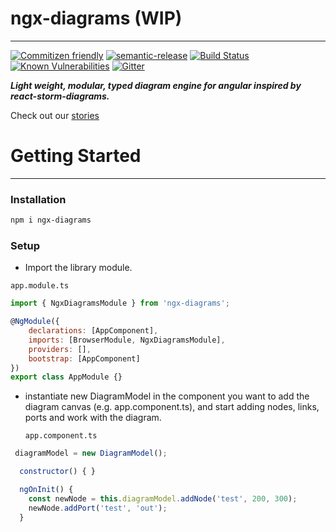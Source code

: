 # ngx-diagrams (WIP)

---

[![Commitizen friendly](https://img.shields.io/badge/commitizen-friendly-brightgreen.svg)](http://commitizen.github.io/cz-cli/)
[![semantic-release](https://img.shields.io/badge/%20%20%F0%9F%93%A6%F0%9F%9A%80-semantic--release-e10079.svg)](https://github.com/semantic-release/semantic-release)
[![Build Status](https://travis-ci.com/DanielNetzer/ngx-diagrams.svg?branch=master)](https://travis-ci.com/DanielNetzer/ngx-diagrams)
[![Known Vulnerabilities](https://snyk.io/test/github/DanielNetzer/ngx-diagrams/badge.svg)](https://snyk.io/test/github/DanielNetzer/ngx-diagrams)
[![Gitter](https://badges.gitter.im/ngx-diagrams/community.svg)](https://gitter.im/ngx-diagrams/community?utm_source=badge&utm_medium=badge&utm_campaign=pr-badge)

**_Light weight, modular, typed diagram engine for angular inspired by react-storm-diagrams._**

Check out our [stories](https://danielnetzer.github.io/ngx-diagrams)

# Getting Started

---

### Installation

```bash
npm i ngx-diagrams
```

### Setup

- Import the library module.

`app.module.ts`

```javascript
import { NgxDiagramsModule } from 'ngx-diagrams';

@NgModule({
	declarations: [AppComponent],
	imports: [BrowserModule, NgxDiagramsModule],
	providers: [],
	bootstrap: [AppComponent]
})
export class AppModule {}
```

- instantiate new DiagramModel in the component you want to add the diagram canvas (e.g. app.component.ts), and start adding nodes, links, ports and work with the diagram.

  `app.component.ts`

```javascript
 diagramModel = new DiagramModel();

  constructor() { }

  ngOnInit() {
    const newNode = this.diagramModel.addNode('test', 200, 300);
    newNode.addPort('test', 'out');
  }
```
